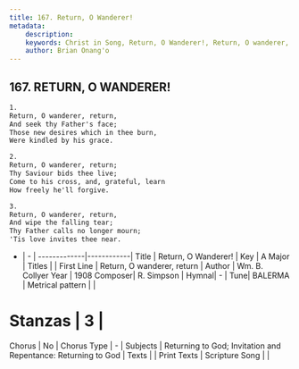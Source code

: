 ```yaml
---
title: 167. Return, O Wanderer!
metadata:
    description: 
    keywords: Christ in Song, Return, O Wanderer!, Return, O wanderer, return , 
    author: Brian Onang'o
---
```



## 167. RETURN, O WANDERER!

```txt
1.
Return, O wanderer, return,
And seek thy Father's face;
Those new desires which in thee burn,
Were kindled by his grace.

2.
Return, O wanderer, return;
Thy Saviour bids thee live;
Come to his cross, and, grateful, learn
How freely he'll forgive.

3.
Return, O wanderer, return,
And wipe the falling tear;
Thy Father calls no longer mourn;
'Tis love invites thee near.
```

- |   -  |
-------------|------------|
Title | Return, O Wanderer! |
Key | A Major |
Titles |  |
First Line | Return, O wanderer, return  |
Author | Wm. B. Collyer
Year | 1908
Composer| R. Simpson |
Hymnal|  - |
Tune| BALERMA |
Metrical pattern | |
# Stanzas | 3 |
Chorus | No |
Chorus Type | - |
Subjects | Returning to God; Invitation and Repentance: Returning to God |
Texts |  |
Print Texts | 
Scripture Song |  |
  
